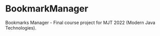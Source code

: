 # BookmarkManager
Bookmarks Manager - Final course project for MJT 2022 (Modern Java Technologies). 
